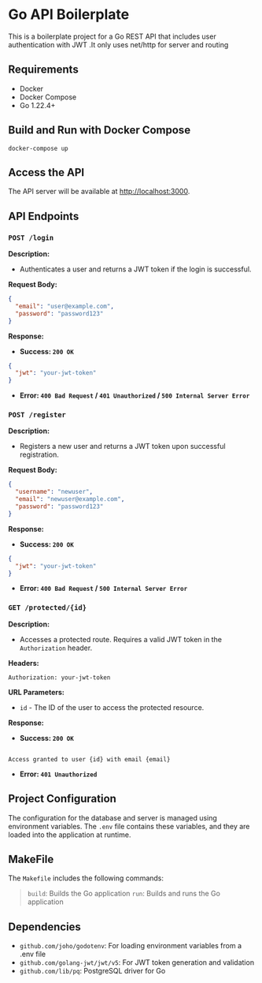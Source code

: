 # Go API Boilerplate

This is a boilerplate project for a Go REST API that  includes user authentication with JWT .It only uses net/http for server and routing

## Requirements

- Docker
- Docker Compose
- Go 1.22.4+

## Build and Run with Docker Compose

```
docker-compose up 
```

## Access the API

The API server will be available at <http://localhost:3000>.

## API Endpoints

### `POST /login`

**Description:**

- Authenticates a user and returns a JWT token if the login is successful.

**Request Body:**

```json
{
  "email": "user@example.com",
  "password": "password123"
}

```

**Response:**

- **Success: `200 OK`**

```json
{
  "jwt": "your-jwt-token"
}
```

- **Error: `400 Bad Request` / `401 Unauthorized` / `500 Internal Server Error`**

### `POST /register`

**Description:**

- Registers a new user and returns a JWT token upon successful registration.

**Request Body:**

```json
{
  "username": "newuser",
  "email": "newuser@example.com",
  "password": "password123"
}
```

**Response:**

- **Success: `200 OK`**

```json
{
  "jwt": "your-jwt-token"
}
```

- **Error: `400 Bad Request` / `500 Internal Server Error`**

### `GET /protected/{id}`

**Description:**

- Accesses a protected route. Requires a valid JWT token in the `Authorization` header.

**Headers:**

```
Authorization: your-jwt-token
```

**URL Parameters:**

- `id` - The ID of the user to access the protected resource.

**Response:**

- **Success: `200 OK`**

```

Access granted to user {id} with email {email}
```

- **Error: `401 Unauthorized`**

## Project Configuration

The configuration for the database and server is managed using environment variables. The `.env` file contains these variables, and they are loaded into the application at runtime.

## MakeFile

The `Makefile` includes the following commands:

>`build`: Builds the Go application
>`run`: Builds and runs the Go application

## Dependencies

- `github.com/joho/godotenv`: For loading environment variables from a .env file
- `github.com/golang-jwt/jwt/v5`: For JWT token generation and validation
- `github.com/lib/pq`: PostgreSQL driver for Go
